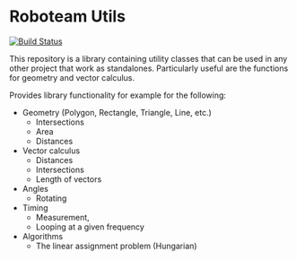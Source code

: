 # Roboteam Utils
[![Build Status](https://travis-ci.com/RoboTeamTwente/roboteam_utils.svg?branch=master)](https://travis-ci.com/RoboTeamTwente/roboteam_utils)

This repository is a library containing utility classes that can be used in any other project that work as standalones.
Particularly useful are the functions for geometry and vector calculus.

Provides library functionality for example for the following: 
- Geometry (Polygon, Rectangle, Triangle, Line, etc.)
  - Intersections
  - Area  
  - Distances
- Vector calculus
  - Distances
  - Intersections
  - Length of vectors
- Angles
  - Rotating
- Timing 
  - Measurement, 
  - Looping at a given frequency
- Algorithms
  - The linear assignment problem (Hungarian)
